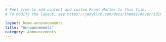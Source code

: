 ```yaml
---
# Feel free to add content and custom Front Matter to this file.
# To modify the layout, see https://jekyllrb.com/docs/themes/#overriding-theme-defaults

layout: home-announcements
title: "Announcements"
category: Announcements
---
```

